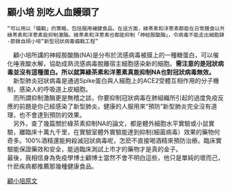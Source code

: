 ## 顧小培 別吃人血饅頭了
```markdown
“可以用以「備戰」的策略，包括服用補健食品。在這方面，綠茶素和洋蔥素都能在日常膳食以外，補充身體之不足。
綠茶素和洋蔥素能抑制激酶。綠茶素和洋蔥素也都能抑制「神經胺酸酶」，令病毒不能走出細胞肆虐，更不會在空氣中傳播。”
-節錄自頋小培“新型冠狀病毒備戰工程”
```
&ensp;&ensp;顧小培所講的神經胺酸酶(NA)是分布於流感病毒被膜上的一種糖蛋白，可以催化唾液酸水解，協助成熟流感病毒脫離宿主細胞感染新的細胞。**需注意的是冠狀病毒並沒有這種蛋白。所以就算綠茶素和洋蔥素真能抑制NA也對冠狀病毒無效。** <br>
&ensp;&ensp;新型肺炎冠狀病毒是通過Spike蛋白與人細胞上的ACE2受體互相作用的分子機制，感染人的呼吸道上皮細胞。<br>
&ensp;&ensp;而所謂抑制激酶更是無稽之談，你要抑制冠狀病毒在肺組織所引起的過度免疫反應的前題是你己經感染了新型肺炎。健康的人服用來“預防”新型肺炎完全沒有道理，也不會達到預防的效果。<br>
&ensp;&ensp;另外，查了幾篇關於綠茶素抑制NA的論文，都是體外細胞水平實驗或小鼠實驗，離臨床十萬九千里，在實驗室體外實驗能達到抑制(細菌病毒）效果的藥物何奇多。100%酒精還能夠殺滅冠狀病毒呢，怎麽不直接喝酒精來預防治療。臨床實驗能保證藥效和安全，能過臨床測試上市才的藥物才是真的金子。<br>
最後，我相信身為免疫學博士顧博士當然不會不明白這些，他只是單純的壞而己，什麽疾病都推薦那幾種健康食品。<br>

[顧小培原文](https://www.master-insight.com/%e6%96%b0%e5%9e%8b%e5%86%a0%e7%8b%80%e7%97%85%e6%af%92%e5%82%99%e6%88%b0%e5%b7%a5%e7%a8%8b/)

